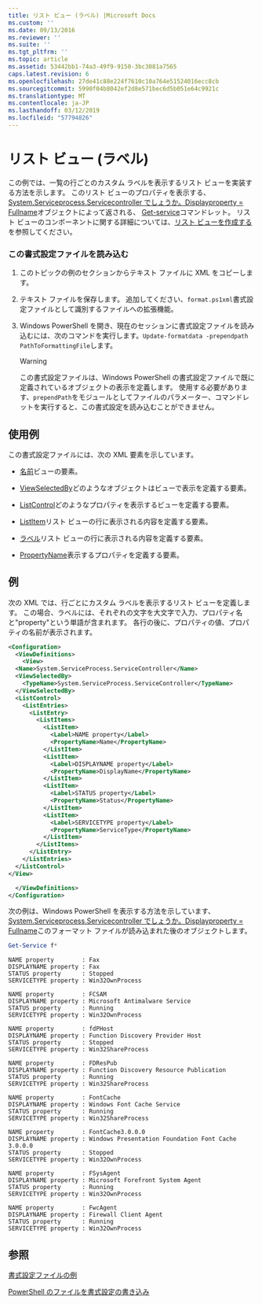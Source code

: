 ```yaml
---
title: リスト ビュー (ラベル) |Microsoft Docs
ms.custom: ''
ms.date: 09/13/2016
ms.reviewer: ''
ms.suite: ''
ms.tgt_pltfrm: ''
ms.topic: article
ms.assetid: 53442bb1-74a3-49f9-9150-3bc3081a7565
caps.latest.revision: 6
ms.openlocfilehash: 27de41c88e224f7610c10a764e51524016ecc8cb
ms.sourcegitcommit: 5990f04b8042ef2d8e571bec6d5b051e64c9921c
ms.translationtype: MT
ms.contentlocale: ja-JP
ms.lasthandoff: 03/12/2019
ms.locfileid: "57794826"
---
```

# <a name="list-view-labels"></a>リスト ビュー (ラベル)

この例では、一覧の行ごとのカスタム ラベルを表示するリスト ビューを実装する方法を示します。 このリスト ビューのプロパティを表示する、 [System.Serviceprocess.Servicecontroller でしょうか。Displayproperty = Fullname](/dotnet/api/System.ServiceProcess.ServiceController)オブジェクトによって返される、 [Get-service](/powershell/module/Microsoft.PowerShell.Management/Get-Service)コマンドレット。 リスト ビューのコンポーネントに関する詳細については、[リスト ビューを作成する](./creating-a-list-view.md)を参照してください。

### <a name="to-load-this-formatting-file"></a>この書式設定ファイルを読み込む

1. このトピックの例のセクションからテキスト ファイルに XML をコピーします。

2. テキスト ファイルを保存します。 追加してください、`format.ps1xml`書式設定ファイルとして識別するファイルへの拡張機能。

3. Windows PowerShell を開き、現在のセッションに書式設定ファイルを読み込むには、次のコマンドを実行します。`Update-formatdata -prependpath PathToFormattingFile`します。

   > [!WARNING]
   > この書式設定ファイルは、Windows PowerShell の書式設定ファイルで既に定義されているオブジェクトの表示を定義します。 使用する必要があります、`prependPath`をモジュールとしてファイルのパラメーター、コマンドレットを実行すると、この書式設定を読み込むことができません。

## <a name="demonstrates"></a>使用例

この書式設定ファイルには、次の XML 要素を示しています。

- [名前](./name-element-for-view-format.md)ビューの要素。

- [ViewSelectedBy](./viewselectedby-element-format.md)どのようなオブジェクトはビューで表示を定義する要素。

- [ListControl](./listcontrol-element-format.md)どのようなプロパティを表示するビューを定義する要素。

- [ListItem](./listitem-element-for-listitems-for-listcontrol-format.md)リスト ビューの行に表示される内容を定義する要素。

- [ラベル](./label-element-for-listitem-for-listcontrol-format.md)リスト ビューの行に表示される内容を定義する要素。

- [PropertyName](./propertyname-element-for-listitem-for-listcontrol-format.md)表示するプロパティを定義する要素。

## <a name="example"></a>例

次の XML では、行ごとにカスタム ラベルを表示するリスト ビューを定義します。 この場合、ラベルには、それぞれの文字を大文字で入力、プロパティ名と"property"という単語が含まれます。 各行の後に、プロパティの値、プロパティの名前が表示されます。

```xml
<Configuration>
  <ViewDefinitions>
    <View>
  <Name>System.ServiceProcess.ServiceController</Name>
  <ViewSelectedBy>
    <TypeName>System.ServiceProcess.ServiceController</TypeName>
  </ViewSelectedBy>
  <ListControl>
    <ListEntries>
      <ListEntry>
        <ListItems>
          <ListItem>
            <Label>NAME property</Label>
            <PropertyName>Name</PropertyName>
          </ListItem>
          <ListItem>
            <Label>DISPLAYNAME property</Label>
            <PropertyName>DisplayName</PropertyName>
          </ListItem>
          <ListItem>
            <Label>STATUS property</Label>
            <PropertyName>Status</PropertyName>
          </ListItem>
          <ListItem>
            <Label>SERVICETYPE property</Label>
            <PropertyName>ServiceType</PropertyName>
          </ListItem>
        </ListItems>
      </ListEntry>
    </ListEntries>
  </ListControl>
</View>

  </ViewDefinitions>
</Configuration>
```

次の例は、Windows PowerShell を表示する方法を示しています、 [System.Serviceprocess.Servicecontroller でしょうか。Displayproperty = Fullname](/dotnet/api/System.ServiceProcess.ServiceController)このフォーマット ファイルが読み込まれた後のオブジェクトします。

```powershell
Get-Service f*
```

```output
NAME property        : Fax
DISPLAYNAME property : Fax
STATUS property      : Stopped
SERVICETYPE property : Win32OwnProcess

NAME property        : FCSAM
DISPLAYNAME property : Microsoft Antimalware Service
STATUS property      : Running
SERVICETYPE property : Win32OwnProcess

NAME property        : fdPHost
DISPLAYNAME property : Function Discovery Provider Host
STATUS property      : Stopped
SERVICETYPE property : Win32ShareProcess

NAME property        : FDResPub
DISPLAYNAME property : Function Discovery Resource Publication
STATUS property      : Running
SERVICETYPE property : Win32ShareProcess

NAME property        : FontCache
DISPLAYNAME property : Windows Font Cache Service
STATUS property      : Running
SERVICETYPE property : Win32ShareProcess

NAME property        : FontCache3.0.0.0
DISPLAYNAME property : Windows Presentation Foundation Font Cache 3.0.0.0
STATUS property      : Stopped
SERVICETYPE property : Win32OwnProcess

NAME property        : FSysAgent
DISPLAYNAME property : Microsoft Forefront System Agent
STATUS property      : Running
SERVICETYPE property : Win32OwnProcess

NAME property        : FwcAgent
DISPLAYNAME property : Firewall Client Agent
STATUS property      : Running
SERVICETYPE property : Win32OwnProcess
```

## <a name="see-also"></a>参照

[書式設定ファイルの例](./examples-of-formatting-files.md)

[PowerShell のファイルを書式設定の書き込み](./writing-a-powershell-formatting-file.md)
